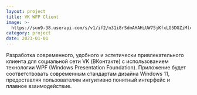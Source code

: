 ```yaml
---
layout: project
title: VK WFP Client 
image: >-
  https://sun9-38.userapi.com/s/v1/if2/n31i8rSdmAHAHiUW75jKfxLG5DGZiMlcmBsl9sMRIoVsLfbI7T7sJw2DjcWdF9HuGOty1PFYjyzZtA2H0dBQA-Xw.jpg?quality=95&as=32x17,48x26,72x39,108x58,160x86,240x130,360x195,480x259,540x292,640x346,720x389,905x489&from=bu&cs=905x0
category: project
date: 2023-01-01
---
```


Разработка современного, удобного и эстетически привлекательного клиента для социальной сети VK (ВКонтакте) с использованием технологии WPF (Windows Presentation Foundation). Приложение будет соответствовать современным стандартам дизайна Windows 11, предоставляя пользователям интуитивно понятный интерфейс и плавное взаимодействие.




